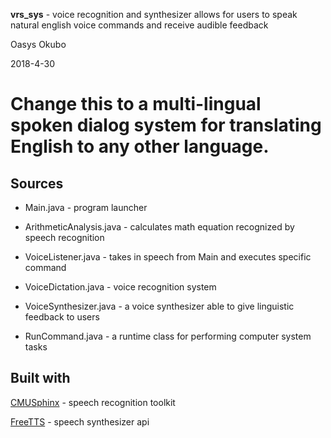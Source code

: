 **vrs_sys** - voice recognition and synthesizer allows for users to speak natural english voice commands and receive audible feedback

Oasys Okubo

2018-4-30

# Change this to a multi-lingual spoken dialog system for translating English to any other language. #


**Sources**
-------------------------------------------------------------------

 * Main.java - program launcher 

 * ArithmeticAnalysis.java - calculates math equation recognized by speech recognition

 * VoiceListener.java - takes in speech from Main and executes specific command

 * VoiceDictation.java - voice recognition system

 * VoiceSynthesizer.java - a voice synthesizer able to give linguistic feedback to users

 * RunCommand.java - a runtime class for performing computer system tasks


**Built with**
-------------------------------------------------------------------

[CMUSphinx](https://cmusphinx.github.io) - speech recognition toolkit

[FreeTTS](https://freetts.sourceforge.io) - speech synthesizer api 
